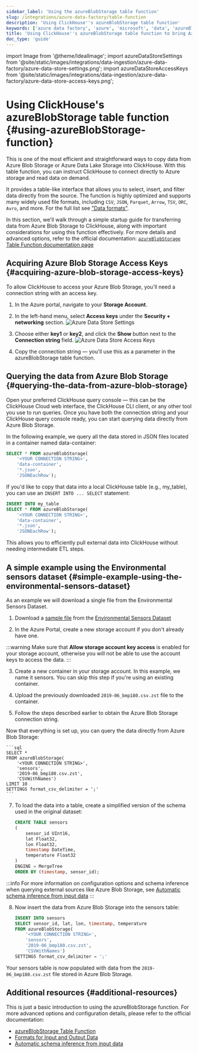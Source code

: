 ```yaml
---
sidebar_label: 'Using the azureBlobStorage table function'
slug: /integrations/azure-data-factory/table-function
description: 'Using ClickHouse''s azureBlobStorage table function'
keywords: ['azure data factory', 'azure', 'microsoft', 'data', 'azureBlobStorage']
title: 'Using ClickHouse''s azureBlobStorage table function to bring Azure data into ClickHouse'
doc_type: 'guide'
---
```


import Image from '@theme/IdealImage';
import azureDataStoreSettings                   from '@site/static/images/integrations/data-ingestion/azure-data-factory/azure-data-store-settings.png';
import azureDataStoreAccessKeys                 from '@site/static/images/integrations/data-ingestion/azure-data-factory/azure-data-store-access-keys.png';

# Using ClickHouse's azureBlobStorage table function {#using-azureBlobStorage-function}

This is one of the most efficient and straightforward ways to copy data from
Azure Blob Storage or Azure Data Lake Storage into ClickHouse. With this table
function, you can instruct ClickHouse to connect directly to Azure storage and
read data on demand.

It provides a table-like interface that allows you to select, insert, and
filter data directly from the source. The function is highly optimized and
supports many widely used file formats, including `CSV`, `JSON`, `Parquet`, `Arrow`,
`TSV`, `ORC`, `Avro`, and more. For the full list see ["Data formats"](/interfaces/formats).

In this section, we'll walk through a simple startup guide for transferring
data from Azure Blob Storage to ClickHouse, along with important considerations
for using this function effectively. For more details and advanced options,
refer to the official documentation:
[`azureBlobStorage` Table Function documentation page](https://clickhouse.com/docs/sql-reference/table-functions/azureBlobStorage)

## Acquiring Azure Blob Storage Access Keys {#acquiring-azure-blob-storage-access-keys}

To allow ClickHouse to access your Azure Blob Storage, you'll need a connection string with an access key.

1. In the Azure portal, navigate to your **Storage Account**.

2. In the left-hand menu, select **Access keys** under the **Security +
   networking** section.
   <Image img={azureDataStoreSettings} size="lg" alt="Azure Data Store Settings" border/>

3. Choose either **key1** or **key2**, and click the **Show** button next to
   the **Connection string** field.
   <Image img={azureDataStoreAccessKeys} size="lg" alt="Azure Data Store Access Keys" border/>

4. Copy the connection string — you'll use this as a parameter in the azureBlobStorage table function.

## Querying the data from Azure Blob Storage {#querying-the-data-from-azure-blob-storage}

Open your preferred ClickHouse query console — this can be the ClickHouse Cloud
web interface, the ClickHouse CLI client, or any other tool you use to run
queries. Once you have both the connection string and your ClickHouse query
console ready, you can start querying data directly from Azure Blob Storage.

In the following example, we query all the data stored in JSON files located in
a container named data-container:

```sql
SELECT * FROM azureBlobStorage(
    '<YOUR CONNECTION STRING>',
    'data-container',
    '*.json',
    'JSONEachRow');
```

If you'd like to copy that data into a local ClickHouse table (e.g., my_table),
you can use an `INSERT INTO ... SELECT` statement:

```sql
INSERT INTO my_table
SELECT * FROM azureBlobStorage(
    '<YOUR CONNECTION STRING>',
    'data-container',
    '*.json',
    'JSONEachRow');
```

This allows you to efficiently pull external data into ClickHouse without
needing intermediate ETL steps.

## A simple example using the Environmental sensors dataset {#simple-example-using-the-environmental-sensors-dataset}

As an example we will download a single file from the Environmental Sensors
Dataset.

1. Download a [sample file](https://clickhouse-public-datasets.s3.eu-central-1.amazonaws.com/sensors/monthly/2019-06_bmp180.csv.zst)
   from the [Environmental Sensors Dataset](https://clickhouse.com/docs/getting-started/example-datasets/environmental-sensors)

2. In the Azure Portal, create a new storage account if you don't already have one.

:::warning
Make sure that **Allow storage account key access** is enabled for your storage
account, otherwise you will not be able to use the account keys to access the
data.
:::

3. Create a new container in your storage account. In this example, we name it sensors.
   You can skip this step if you're using an existing container.

4. Upload the previously downloaded `2019-06_bmp180.csv.zst` file to the
   container.

5. Follow the steps described earlier to obtain the Azure Blob Storage
   connection string.

Now that everything is set up, you can query the data directly from Azure Blob Storage:

    ```sql
    SELECT *
    FROM azureBlobStorage(
        '<YOUR CONNECTION STRING>', 
        'sensors',
        '2019-06_bmp180.csv.zst', 
        'CSVWithNames')
    LIMIT 10
    SETTINGS format_csv_delimiter = ';'
    ```

7. To load the data into a table, create a simplified version of the
   schema used in the original dataset:
    ```sql
    CREATE TABLE sensors
    (
        sensor_id UInt16,
        lat Float32,
        lon Float32,
        timestamp DateTime,
        temperature Float32
    )
    ENGINE = MergeTree
    ORDER BY (timestamp, sensor_id);
    ```

:::info
For more information on configuration options and schema inference when
querying external sources like Azure Blob Storage, see [Automatic schema
inference from input data](https://clickhouse.com/docs/interfaces/schema-inference)
:::

8. Now insert the data from Azure Blob Storage into the sensors table:
    ```sql
    INSERT INTO sensors
    SELECT sensor_id, lat, lon, timestamp, temperature
    FROM azureBlobStorage(
        '<YOUR CONNECTION STRING>', 
        'sensors',
        '2019-06_bmp180.csv.zst', 
        'CSVWithNames')
    SETTINGS format_csv_delimiter = ';'
    ```

Your sensors table is now populated with data from the `2019-06_bmp180.csv.zst`
file stored in Azure Blob Storage.

## Additional resources {#additional-resources}

This is just a basic introduction to using the azureBlobStorage function. For
more advanced options and configuration details, please refer to the official
documentation:

- [azureBlobStorage Table Function](https://clickhouse.com/docs/sql-reference/table-functions/azureBlobStorage)
- [Formats for Input and Output Data](https://clickhouse.com/docs/sql-reference/formats)
- [Automatic schema inference from input data](https://clickhouse.com/docs/interfaces/schema-inference)
